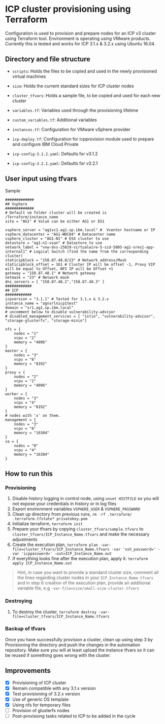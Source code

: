 # ICP cluster provisioning using Terraform

Configuration is used to provision and prepare nodes for an ICP v3 cluster using Terraform tool. Environment is operating using VMware products.
Currently this is tested and works for ICP 3.1.x & 3.2.x using Ubuntu 16.04.

## Directory and file structure 
- `scripts`: Holds the files to be copied and used in the newly provisioned virtual machines
- `size`: Holds the current standard sizes for ICP cluster nodes
- `cluster_tfvars`: Holds a sample file, to be copied and used for each new cluster

- `variables.tf`: Variables used through the provisioning lifetime
- `custom_variables.tf`: Additional variables
- `instances.tf`: Configuration for VMware vSphere provider
- `icp-deploy.tf`: Configuration for icpprovision module used to prepare and configure IBM Cloud Private
- `icp-config-3.1.2.yaml`: Defaults for v3.1.2
- `icp-config-3.2.1.yaml`: Defaults for v3.2.1

## User input using tfvars

Sample

```
#############
## Vsphere
#############
# Default vm folder cluster will be created is /Terraform/instance_name
site = "AG1" # Value can be either AG1 or EU1

vsphere_server = "ag1vc1.ag1.sp.ibm.local" #  Vcenter hostname or IP
vsphere_datacenter = "AG1-WDC04" # Datacenter name
vsphere_cluster = "AG1-N1" # ESX cluster to use
datastore = "ag1-n1-vsan" # Datastore to use
network_label = "vxw-dvs-25019-virtualwire-5-sid-5005-ag1-sres1-app-internal1" # Logical Switch (find the name from the corresponding cluster)
staticipblock = "158.87.48.0/23" # Network address/Mask
staticipblock_offset = 161 # Cluster IP will be offset -1, Proxy VIP will be equal to Offset, NFS IP will be Offset +1
gateway = "158.87.48.1" # Network gateway
netmask = "23" # Network mask
dns_servers = [ "158.87.48.2","158.87.48.3" ]
############
## ICP
############
icpversion = "3.1.1" # Tested for 3.1.x & 3.2.x
instance_name = "agnsrlnicp1test"
domain = "sr1.ag1.sp.ibm.local"
# uncomment below to disable vulnerability-advisor
# disabled_management_services = [ "istio", "vulnerability-advisor", "storage-glusterfs", "storage-minio"]

nfs = {
    nodes = "1"
    vcpu = "2"
    memory = "4096"
}
master = {
    nodes = "3"
    vcpu = "6"
    memory = "8192"
}
proxy = {
    nodes = "2"
    vcpu = "2"
    memory = "4096"
}
worker = {
    nodes = "3"
    vcpu = "4"
    memory = "8192"
}
# nodes with 'x' on them.
management = {
    nodes = "3"
    vcpu = "6"
    memory = "16384"
}
va = {
    nodes = "0"
    vcpu = "4"
    memory = "16384"
}

```


## How to run this

### Provisioning
1. Disable history logging in control node, using `unset HISTFILE` so you will not expose your credentials in history or in log files
2. Export environment variables `VSPHERE_USER` & `VSPHERE_PASSWORD`
3. Clean up directory from previous runs,
    `rm -rf .terraform/ .terraform.tfstate* privatekey.pem`
4. Initialize terraform, `terraform init`
5. Prepare your tfvars by copying `cluster_tfvars/sample.tfvars` to `cluster_tfvars/ICP_Instance_Name.tfvars` and make the necessary adjustments
6. Create the execution plan, `terraform plan -var-file=cluster_tfvars/ICP_Instance_Name.tfvars -var 'ssh_password=' -var 'icppassword=' -out=ICP_Instance_Name.out `
7. If everything looks fine after the execution plan, apply it. `terraform apply ICP_Instance_Name.out`

> Hint, in case you want to provide a standard cluster size, comment all the lines regarding cluster nodes in your `ICP_Instance_Name.tfvars` and in step 6 creation of the execution plan, provide an additional variable file, e.g `-var-file=size/small-size-cluster.tfvars`

### Destroying
1. To destroy the cluster, `terraform destroy -var-file=cluster_tfvars/ICP_Instance_Name.tfvars`

### Backup of tfvars
Once you have successfully provision a cluster, clean up using step 3 by Provisioning the directory and push the changes in the automation repository. Make sure you will at least upload the instance tfvars so it can be reused if something goes wrong with the cluster.


## Improvements

- [x] Provisioning of ICP cluster 
- [X] Remain compatible with any 3.1.x version
- [X] Test provisioning of 3.2.x version
- [x] Use of generic OS template
- [x] Using nfs for temporary files
- [ ] Provision of glusterfs nodes
- [ ] Post-provisiong tasks related to ICP to be added in the cycle
